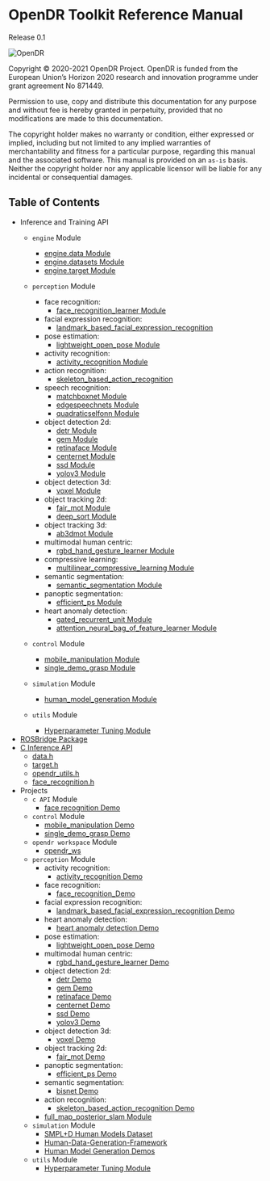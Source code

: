 # OpenDR Toolkit Reference Manual

Release 0.1

![OpenDR](images/opendr_logo.png)

Copyright &copy; 2020-2021 OpenDR Project.
OpenDR is funded from the European Union’s Horizon 2020 research and innovation programme under grant agreement No 871449.

Permission to use, copy and distribute this documentation for any purpose and without fee is hereby granted in perpetuity, provided that no modifications are made to this documentation.

The copyright holder makes no warranty or condition, either expressed or implied, including but not limited to any implied warranties of merchantability and fitness for a particular purpose, regarding this manual and the associated software.
This manual is provided on an `as-is` basis.
Neither the copyright holder nor any applicable licensor will be liable for any incidental or consequential damages.

## Table of Contents

- Inference and Training API
    - `engine` Module
        - [engine.data Module](engine-data.md)
        - [engine.datasets Module](engine-datasets.md)
        - [engine.target Module](engine-target.md)
    - `perception` Module
        - face recognition:
            - [face_recognition_learner Module](face-recognition.md)
        - facial expression recognition:
            - [landmark_based_facial_expression_recognition](landmark-based-facial-expression-recognition.md)
        - pose estimation:
            - [lightweight_open_pose Module](lightweight-open-pose.md)
        - activity recognition:
            - [activity_recognition Module](activity-recognition.md)
        - action recognition:
            - [skeleton_based_action_recognition](skeleton-based-action-recognition.md)
        - speech recognition:
            - [matchboxnet Module](matchboxnet.md)
            - [edgespeechnets Module](edgespeechnets.md)
            - [quadraticselfonn Module](quadratic-selfonn.md)
        - object detection 2d:
            - [detr Module](detr.md)
            - [gem Module](gem.md)
            - [retinaface Module](face-detection-2d-retinaface.md)
            - [centernet Module](object-detection-2d-centernet.md)
            - [ssd Module](object-detection-2d-ssd.md)
            - [yolov3 Module](object-detection-2d-yolov3.md)
        - object detection 3d:
            - [voxel Module](voxel-object-detection-3d.md)
        - object tracking 2d:
            - [fair_mot Module](object-tracking-2d-fair-mot.md)
            - [deep_sort Module](object-tracking-2d-deep-sort.md)
        - object tracking 3d:
            - [ab3dmot Module](object-tracking-3d-ab3dmot.md)
        - multimodal human centric:
            - [rgbd_hand_gesture_learner Module](rgbd-hand-gesture-learner.md)
        - compressive learning:
            - [multilinear_compressive_learning Module](multilinear-compressive-learning.md)
        - semantic segmentation:
            - [semantic_segmentation Module](semantic-segmentation.md)
        - panoptic segmentation:
            - [efficient_ps Module](efficient-ps.md)
        - heart anomaly detection:
            - [gated_recurrent_unit Module](gated-recurrent-unit-learner.md)
            - [attention_neural_bag_of_feature_learner Module](attention-neural-bag-of-feature-learner.md)

    - `control` Module
        - [mobile_manipulation Module](mobile-manipulation.md)
        - [single_demo_grasp Module](single-demonstration-grasping.md)        
        
    - `simulation` Module
        - [human_model_generation Module](human-model-generation.md)
    - `utils` Module
        - [Hyperparameter Tuning Module](hyperparameter_tuner.md)
- [ROSBridge Package](rosbridge.md)
- [C Inference API](c-api.md)
    - [data.h](c-data-h.md)
    - [target.h](c-target-h.md)
    - [opendr_utils.h](c-opendr-utils-h.md)
    - [face_recognition.h](c-face-recognition-h.md)
- Projects
    - `c API` Module
        - [face recognition Demo](/projects/c_api)
    - `control` Module
        - [mobile_manipulation Demo](/projects/control/mobile_manipulation)
        - [single_demo_grasp Demo](/projects/control/single_demo_grasp)
    - `opendr workspace` Module
        - [opendr_ws](/projects/opendr_ws)
    - `perception` Module
        - activity recognition:
            - [activity_recognition Demo](/projects/perception/activity_recognition/demos/online_recognition)
        - face recognition:
            - [face_recognition_Demo](/projects/perception/face_recognition)
        - facial expression recognition:
            - [landmark_based_facial_expression_recognition Demo](/projects/perception/facial_expression_recognition/landmark_based_facial_expression_recognition)
        - heart anomaly detection:
            - [heart anomaly detection Demo](/projects/perception/heart_anomaly_detection)
        - pose estimation:
            - [lightweight_open_pose Demo](/projects/perception/lightweight_open_pose)
        - multimodal human centric:
            - [rgbd_hand_gesture_learner Demo](/projects/perception/multimodal_human_centric)
        - object detection 2d:
            - [detr Demo](/projects/perception/object_detection_2d/detr)
            - [gem Demo](/projects/perception/object_detection_2d/gem)
            - [retinaface Demo](/projects/perception/object_detection_2d/retinaface)
            - [centernet Demo](/projects/perception/object_detection_2d/centernet)
            - [ssd Demo](/projects/perception/object_detection_2d/ssd)
            - [yolov3 Demo](/projects/perception/object_detection_2d/yolov3)
        - object detection 3d:
            - [voxel Demo](/projects/perception/object_detection_3d/demos/voxel_object_detection_3d)
        - object tracking 2d:
            - [fair_mot Demo](/projects/perception/object_tracking_2d/demos/fair_mot_deep_sort)
        - panoptic segmentation:
            - [efficient_ps Demo](/projects/perception/panoptic_segmentation/efficient_ps)
        - semantic segmentation:
            - [bisnet Demo](/projects/perception/semantic_segmentation/bisenet)
        - action recognition:
            - [skeleton_based_action_recognition Demo](/projects/perception/skeleton_based_action_recognition)
        - [full_map_posterior_slam Module](/projects/perception/slam/full_map_posterior_gmapping)
    - `simulation` Module
        - [SMPL+D Human Models Dataset](/projects/simulation/SMPL%2BD_human_models)
        - [Human-Data-Generation-Framework](/projects/simulation/human_dataset_generation)
        - [Human Model Generation Demos](/projects/simulation/human_dataset_generation)
    - `utils` Module
        - [Hyperparameter Tuning Module](/projects/utils/hyperparameter_tuner)
